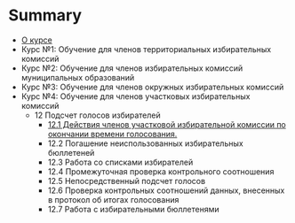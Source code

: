# Summary

* [О курсе](README.md)
* Курс №1: Обучение для членов территориальных избирательных комиссий
* Курс №2: Обучение для членов избирательных комиссий муниципальных образований
* Курс №3: Обучение для членов окружных избирательных комиссий
* Курс №4: Обучение для членов участковых избирательных комиссий
  * 12 Подсчет голосов избирателей
    * [12.1 Действия членов участковой избирательной комиссии по окончании  времени голосования.](121-deistviya-chlenov-uchastkovoi-izbiratelnoi-komissii-po-okonchanii-vremeni-golosovaniya.md)
    * 12.2 Погашение неиспользованных избирательных бюллетеней
    * 12.3 Работа со списками избирателей
    * 12.4 Промежуточная проверка контрольного соотношения
    * 12.5 Непосредственный подсчет голосов 
    * 12.6 Проверка контрольных соотношений данных, внесенных в протокол об итогах  голосования
    * 12.7 Работа с избирательными бюллетенями

